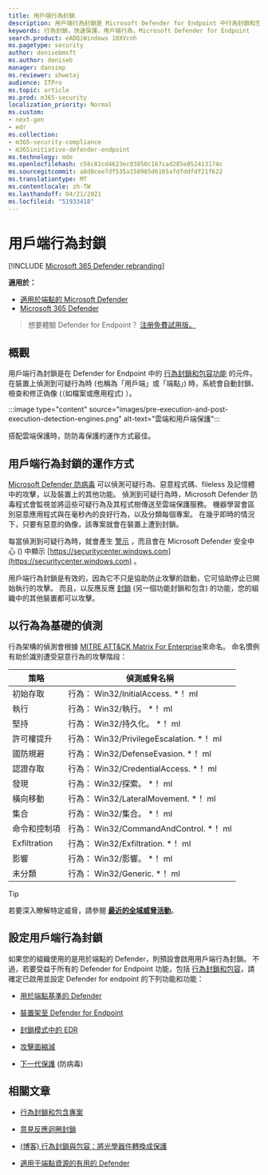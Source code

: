 ```yaml
---
title: 用戶端行為封鎖
description: 用戶端行為封鎖是 Microsoft Defender for Endpoint 中行為封鎖和包容功能的一部分
keywords: 行為封鎖，快速保護，用戶端行為，Microsoft Defender for Endpoint
search.product: eADQiWindows 10XVcnh
ms.pagetype: security
author: denisebmsft
ms.author: deniseb
manager: dansimp
ms.reviewer: shwetaj
audience: ITPro
ms.topic: article
ms.prod: m365-security
localization_priority: Normal
ms.custom:
- next-gen
- edr
ms.collection:
- m365-security-compliance
- m365initiative-defender-endpoint
ms.technology: mde
ms.openlocfilehash: c58c81cd4623ec03850c167cad285e052413174c
ms.sourcegitcommit: a8d8cee7df535a150985d6165afdfddfdf21f622
ms.translationtype: MT
ms.contentlocale: zh-TW
ms.lasthandoff: 04/21/2021
ms.locfileid: "51933418"
---
```

# <a name="client-behavioral-blocking"></a>用戶端行為封鎖

[!INCLUDE [Microsoft 365 Defender rebranding](../../includes/microsoft-defender.md)]

**適用於：**
- [適用於端點的 Microsoft Defender](https://go.microsoft.com/fwlink/p/?linkid=2154037)
- [Microsoft 365 Defender](https://go.microsoft.com/fwlink/?linkid=2118804)

>想要體驗 Defender for Endpoint？ [注册免費試用版。](https://www.microsoft.com/microsoft-365/windows/microsoft-defender-atp?ocid=docs-wdatp-assignaccess-abovefoldlink)

## <a name="overview"></a>概觀

用戶端行為封鎖是在 Defender for Endpoint 中的 [行為封鎖和包容功能](https://docs.microsoft.com/microsoft-365/security/defender-endpoint/behavioral-blocking-containment) 的元件。 在裝置上偵測到可疑行為時 (也稱為「用戶端」或「端點」) 時，系統會自動封鎖、檢查和修正偽像 (（如檔案或應用程式) ）。 

:::image type="content" source="images/pre-execution-and-post-execution-detection-engines.png" alt-text="雲端和用戶端保護":::

搭配雲端保護時，防防毒保護的運作方式最佳。

## <a name="how-client-behavioral-blocking-works"></a>用戶端行為封鎖的運作方式

[Microsoft Defender 防病毒](https://docs.microsoft.com/windows/security/threat-protection/microsoft-defender-antivirus/microsoft-defender-antivirus-in-windows-10) 可以偵測可疑行為、惡意程式碼、fileless 及記憶體中的攻擊，以及裝置上的其他功能。 偵測到可疑行為時，Microsoft Defender 防毒程式會監視並將這些可疑行為及其程式樹傳送至雲端保護服務。 機器學習會區別惡意應用程式與在毫秒內的良好行為，以及分類每個專案。 在幾乎即時的情況下，只要有惡意的偽像，該專案就會在裝置上遭到封鎖。 

每當偵測到可疑行為時，就會產生 [警示](https://docs.microsoft.com/microsoft-365/security/defender-endpoint/alerts-queue) ，而且會在 Microsoft Defender 安全中心 () 中顯示 [https://securitycenter.windows.com](https://securitycenter.windows.com) 。

用戶端行為封鎖是有效的，因為它不只是協助防止攻擊的啟動，它可協助停止已開始執行的攻擊。 而且，以反應反應 [封鎖](feedback-loop-blocking.md) (另一個功能封鎖和包含) 的功能，您的組織中的其他裝置都可以攻擊。

## <a name="behavior-based-detections"></a>以行為為基礎的偵測

行為架構的偵測會根據 [MITRE ATT&CK Matrix For Enterprise](https://attack.mitre.org/matrices/enterprise)來命名。 命名慣例有助於識別遭受惡意行為的攻擊階段：


|策略 |   偵測威脅名稱 |
|----|----|
|初始存取 | 行為： Win32/InitialAccess. *！ ml |
|執行  | 行為： Win32/執行。 *！ ml |
|堅持    | 行為： Win32/持久化。 *！ ml |
|許可權提升   | 行為： Win32/PrivilegeEscalation. *！ ml |
|國防規避    | 行為： Win32/DefenseEvasion. *！ ml |
|認證存取  | 行為： Win32/CredentialAccess. *！ ml |
|發現  | 行為： Win32/探索。 *！ ml |
|橫向移動 | 行為： Win32/LateralMovement. *！ ml |
|集合 |   行為： Win32/集合。 *！ ml |
|命令和控制項 | 行為： Win32/CommandAndControl. *！ ml |
|Exfiltration   | 行為： Win32/Exfiltration. *！ ml |
|影響 | 行為： Win32/影響。 *！ ml |
|未分類  | 行為： Win32/Generic. *！ ml |

> [!TIP]
> 若要深入瞭解特定威脅，請參閱 **[最近的全域威脅活動](https://www.microsoft.com/wdsi/threats)**。


## <a name="configuring-client-behavioral-blocking"></a>設定用戶端行為封鎖

如果您的組織使用的是用於端點的 Defender，則預設會啟用用戶端行為封鎖。 不過，若要受益于所有的 Defender for Endpoint 功能，包括 [行為封鎖和包容](behavioral-blocking-containment.md)，請確定已啟用並設定 Defender for endpoint 的下列功能和功能：

- [用於端點基準的 Defender](https://docs.microsoft.com/microsoft-365/security/defender-endpoint/configure-machines-security-baseline)

- [裝置架至 Defender for Endpoint](https://docs.microsoft.com/microsoft-365/security/defender-endpoint/onboard-configure)

- [封鎖模式中的 EDR](https://docs.microsoft.com/microsoft-365/security/defender-endpoint/edr-in-block-mode)

- [攻擊面縮減](https://docs.microsoft.com/microsoft-365/security/defender-endpoint/attack-surface-reduction)

- [下一代保護](https://docs.microsoft.com/windows/security/threat-protection/microsoft-defender-antivirus/configure-microsoft-defender-antivirus-features) (防病毒) 

## <a name="related-articles"></a>相關文章

- [行為封鎖和包含專案](behavioral-blocking-containment.md)

- [意見反應迴圈封鎖](feedback-loop-blocking.md)

- [ (博客) 行為封鎖與包容：將光學器件轉換成保護](https://www.microsoft.com/security/blog/2020/03/09/behavioral-blocking-and-containment-transforming-optics-into-protection/)

- [適用于端點資源的有用的 Defender](https://docs.microsoft.com/microsoft-365/security/defender-endpoint/helpful-resources)
